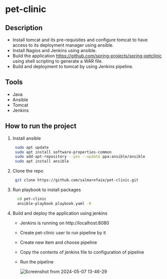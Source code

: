 # pet-clinic

## Description
- Install tomcat and its pre-requisites and configure tomcat to have access to its deployment manager using ansible.
- Install Nagios and Jenkins using ansible.
- Build the application https://github.com/spring-projects/spring-petclinic using shell scripting to generate a WAR file.
- Build and deployment to tomcat by using Jenkins pipeline.


## Tools
- Java
- Ansible
- Tomcat
- Jenkins


## How to run the project 
1. Install ansible
   
    ```bash      
     sudo apt update
     sudo apt install software-properties-common
     sudo add-apt-repository --yes --update ppa:ansible/ansible
     sudo apt install ansible
    ```

2. Clone the repo

    ```bash      
     git clone https://github.com/salmarefaie/pet-clinic.git
    ```

3. Run playbook to install packages

   ```bash
     cd pet-clinic      
     ansible-playbook playbook.yaml -K
    ```

4. Build and deploy the application using jenkins
   - Jenkins is running on http://localhost:8080
   - Create pet-clinic user to run pipeline by it
   - Create new item and choose pipeline
   - Copy the contents of jenkins file to configuration of pipeline
   - Run the pipeline
     
     ![Screenshot from 2024-05-07 13-46-29](https://github.com/salmarefaie/pet-clinic/assets/76884936/edb613a5-bd2c-4646-96a2-364b464ad45f)
     


       
       

    
